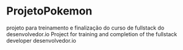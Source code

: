 # ProjetoPokemon
projeto para treinamento e finalização do curso de fullstack do desenvolvedor.io
Project for training and completion of the fullstack developer desenvolvedor.io

